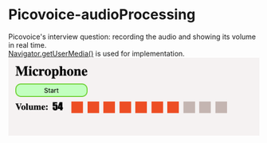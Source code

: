# Picovoice-audioProcessing
Picovoice's interview question: recording the audio and showing its volume in real time.    
   [Navigator.getUserMedia()](https://developer.mozilla.org/en-US/docs/Web/API/Navigator/getUserMedia)  is used for implementation. 
<img src="volume.png?raw=true"/>
